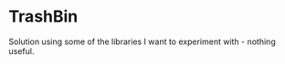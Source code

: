 TrashBin
========

Solution using some of the libraries I want to experiment with - nothing useful.
